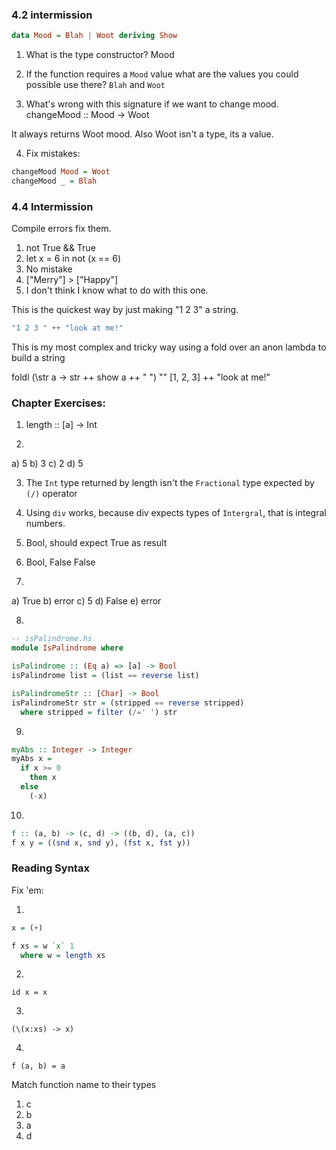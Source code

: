 ### 4.2 intermission

```haskell
data Mood = Blah | Woot deriving Show
```

1. What is the type constructor?
Mood

2. If the function requires a `Mood` value what are the values you could possible use there?
`Blah` and `Woot`

3. What's wrong with this signature if we want to change mood. changeMood :: Mood -> Woot

It always returns Woot mood. Also Woot isn't a type, its a value.

4. Fix mistakes:

```haskell
changeMood Mood = Woot
changeMood _ = Blah
```

### 4.4 Intermission

Compile errors fix them.

1. not True && True
2. let x = 6 in not (x == 6)
3. No mistake
4. ["Merry"] > ["Happy"]
5. I don't think I know what to do with this one.

This is the quickest way by just making "1 2 3" a string.

```haskell
"1 2 3 " ++ "look at me!"
```

This is my most complex and tricky way using a fold over an anon lambda to build a string

foldl (\str a -> str ++ show a ++ " ") "" [1, 2, 3] ++ "look at me!"

### Chapter Exercises:

1. length :: [a] -> Int

2.
  a) 5
  b) 3
  c) 2
  d) 5

3. The `Int` type returned by length isn't the `Fractional` type expected by `(/)` operator

4. Using `div` works, because div expects types of `Intergral`, that is integral numbers.

5. Bool, should expect True as result

6. Bool, False
   False

7.
a) True
b) error
c) 5
d) False
e) error

8.
```haskell
-- isPalindrome.hs
module IsPalindrome where

isPalindrome :: (Eq a) => [a] -> Bool
isPalindrome list = (list == reverse list)

isPalindromeStr :: [Char] -> Bool
isPalindromeStr str = (stripped == reverse stripped)
  where stripped = filter (/=' ') str
```

9.

```haskell
myAbs :: Integer -> Integer
myAbs x =
  if x >= 0
    then x
  else
    (-x)
```

10.

```haskell
f :: (a, b) -> (c, d) -> ((b, d), (a, c))
f x y = ((snd x, snd y), (fst x, fst y))
```

### Reading Syntax

Fix 'em:

1.
```haskell
x = (+)

f xs = w `x` 1
  where w = length xs
```

2.
`id x = x`

3.

`(\(x:xs) -> x)`

4.

`f (a, b) = a`

Match function name to their types

1. c
2. b
3. a
4. d
